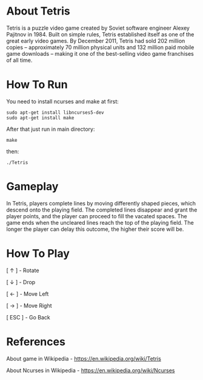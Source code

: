 # About Tetris

Tetris is a puzzle video game created by Soviet software engineer Alexey Pajitnov in 1984. Built on simple rules, Tetris established itself as one of the great early video games. By December 2011, Tetris had sold 202 million copies – approximately 70 million physical units and 132 million paid mobile game downloads – making it one of the best-selling video game franchises of all time.

# How To Run
You need to install ncurses and make at first:
```
sudo apt-get install libncurses5-dev
sudo apt-get install make
```
After that just run in main directory:
```
make
```
then: 
```
./Tetris
```

# Gameplay

In Tetris, players complete lines by moving differently shaped pieces, which descend onto the playing field. The completed lines disappear and grant the player points, and the player can proceed to fill the vacated spaces. The game ends when the uncleared lines reach the top of the playing field. The longer the player can delay this outcome, the higher their score will be.
  
  
# How To Play

[ ↑ ] - Rotate
  
[ ↓ ] - Drop
  
[ ← ] - Move Left
  
[ → ] - Move Right
  
[ ESC ] - Go Back


# References

About game in Wikipedia - https://en.wikipedia.org/wiki/Tetris

About Ncurses in Wikipedia - https://en.wikipedia.org/wiki/Ncurses